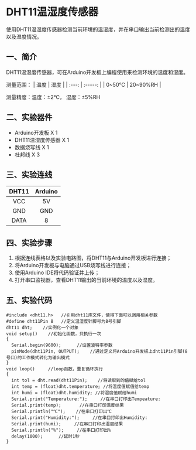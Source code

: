 # DHT11温湿度传感器

使用DHT11温湿度传感器检测当前环境的温湿度，并在串口输出当前检测出的温度以及湿度情况。



## 一、简介

DHT11温湿度传感器，可在Arduino开发板上编程使用来检测环境的温度和湿度。

测量范围：
| 温度 | 湿度 |
| :---: | :-----: |
|  0~50℃  |   20~90%RH    |

测量精度：温度：±2℃， 湿度：±5%RH



## 二、实验器件

- Arduino开发板  X  1
- DHT11温湿度传感器  X  1
- 数据烧写线  X  1
- 杜邦线  X  3

## 三、实验连线

| DHT11 | Arduino |
| :---: | :-----: |
|  VCC  |   5V    |
|  GND  |   GND   |
| DATA  |    8    |



## 四、实验步骤

1. 根据连线表格以及实验电路图，将DHT11与Arduino开发板进行连接；
2. 将Arduino开发板与电脑通过USB烧写线进行连接；
3. 使用Arduino IDE将代码验证并上传；
4. 打开串口监视器，查看DHT11输出的当前环境的温度以及湿度。



## 五、实验代码

```
#include <dht11.h>   //引用dht11库文件，使得下面可以调用相关参数
#define dht11Pin 8   //定义温湿度针脚号为8号引脚
dht11 dht;    //实例化一个对象
void setup()    //初始化函数，只执行一次
{
  Serial.begin(9600);      //设置波特率参数
  pinMode(dht11Pin, OUTPUT);    //通过定义将Arduino开发板上dht11Pin引脚(8号口)的工作模式转化为输出模式
}
void loop()     //loop函数，重复循环执行
{
  int tol = dht.read(dht11Pin);    //将读取到的值赋给tol
  int temp = (float)dht.temperature; //将温度值赋值给temp
  int humi = (float)dht.humidity; //将湿度值赋给humi
  Serial.print("Temperature:");     //在串口打印出Tempeature:
  Serial.print(temp);       //在串口打印温度结果
  Serial.println("℃");    //在串口打印出℃
  Serial.print("Humidity:");     //在串口打印出Humidity:
  Serial.print(humi);     //在串口打印出湿度结果
  Serial.println("%");     //在串口打印出%
  delay(1000);      //延时1秒
}
```

